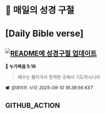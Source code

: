 # 🙏 매일의 성경 구절
# [Daily Bible verse]
## [![README에 성경구절 업데이트](https://github.com/DONGSUKA/first_test/actions/workflows/update-readme-bible.yml/badge.svg)](https://github.com/DONGSUKA/first_test/actions/workflows/update-readme-bible.yml)
<!-- START_BIBLE_VERSE -->
📖 **누가복음 5:16**
> 예수는 물러가사 한적한 곳에서 기도하시니라

🕊️ _업데이트 시각: 2025-09-10 18:38:56 KST_
  <!-- END_BIBLE_VERSE -->
## GITHUB_ACTION
